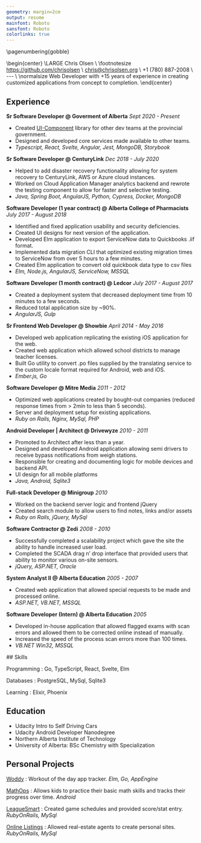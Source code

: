 ```yaml
---
geometry: margin=2cm
output: resume 
mainfont: Roboto
sansfont: Roboto 
colorlinks: true
---
```


\pagenumbering{gobble}

\begin{center}
\LARGE Chris Olsen 
\\ \footnotesize https://github.com/chrisolsen
\\ chris@chrisolsen.org
\\ +1 (780) 887-2008
\\ ---
\\ \normalsize Web Developer with +15 years of experience in creating customized applications from concept to completion. 
\end{center}

<section id="main">

## Experience

**Sr Software Developer @ Goverment of Alberta** *Sept 2020 - Present*

* Created [UI-Component](https://github.com/GovAlta/ui-components/tree/alpha) library for other dev teams at the provincial government.
* Designed and developed core services made available to other teams.
* *Typescript, React, Svelte, Angular, Jest, MongoDB, Storybook*



**Sr Software Developer @ CenturyLink** *Dec 2018 - July 2020*

* Helped to add disaster recovery functionality allowing for system recovery to CenturyLink, AWS or Azure cloud instances.
* Worked on Cloud Application Manager analytics backend and rewrote the testing component to allow for faster and selective testing.
* *Java, Spring Boot, AngularJS, Python, Cypress, Docker, MongoDB*



**Software Developer (1 year contract) @ Alberta College of Pharmacists** *July 2017 - August 2018*

* Identified and fixed application usability and security deficiencies.
* Created UI designs for next version of the application.
* Developed Elm application to export ServiceNow data to Quickbooks .iif format.
* Implemented data migration CLI that optimized existing migration times to ServiceNow from over 5 hours to a few minutes.
* Created Elm application to convert old quickbook data type to csv files
* *Elm, Node.js, AngularJS, ServiceNow, MSSQL*

<div class="pagebreak"></div>

**Software Developer (1 month contract) @ Ledcor** *July 2017 - August 2017*

* Created a deployment system that decreased deployment time from 10 minutes to a few seconds.
* Reduced total application size by ~90%.
* *AngularJS, Gulp*


**Sr Frontend Web Developer @ Showbie** *April 2014 - May 2016*

* Developed web application replicating the existing iOS application for the web.
* Created web application which allowed school districts to manage teacher licenses.
* Built Go utility to convert .po files supplied by the translating service to the custom locale format required for Android, web and iOS.
* *Ember.js, Go*



**Software Developer @ Mitre Media** *2011 - 2012*

* Optimized web applications created by bought-out companies (reduced response times from > 2min to less than 5 seconds).
* Server and deployment setup for existing applications.
* *Ruby on Rails, Nginx, MySql, PHP*


**Android Developer | Architect @ Drivewyze** *2010 - 2011*

* Promoted to Architect after less than a year.
* Designed and developed Android application allowing semi drivers to receive bypass notifications from weigh stations. 
* Responsible for creating and documenting logic for mobile devices and backend API.
* UI design for all mobile platforms
* *Java, Android, Sqlite3*



**Full-stack Developer @ Minigroup** *2010*

* Worked on the backend server logic and frontend jQuery
* Created search module to allow users to find notes, links and/or assets
* *Ruby on Rails, jQuery, MySql*



**Software Contractor @ Zedi** *2008 - 2010*

* Successfully completed a scalability project which gave the site the ability to handle increased user load.
* Completed the SCADA drag n’ drop interface that provided users that ability to monitor various on-site sensors.
* *jQuery, ASP.NET, Oracle*


<div class="pagebreak"></div>


**System Analyst II @ Alberta Education** *2005 - 2007*

* Created web application that allowed special requests to be made and processed online.
* *ASP.NET, VB.NET, MSSQL*



**Software Developer (Intern) @ Alberta Education** *2005*

* Developed in-house application that allowed flagged exams with scan errors and allowed them to be corrected online instead of manually.
* Increased the speed of the process scan errors more than 100 times.
* *VB.NET Win32, MSSQL*

</section>

<aside>
## Skills

Programming
: Go, TypeScript, React, Svelte, Elm

Databases
: PostgreSQL, MySql, Sqlite3 

Learning
: Elixir, Phoenix


## Education

* Udacity Intro to Self Driving Cars
* Udacity Android Developer Nanodegree
* Northern Alberta Institute of Technology
* University of Alberta: BSc Chemistry with Specialization


## Personal Projects

[Woddy](https://gitlab.com/chrisolsen/woddy)
: Workout of the day app tracker. *Elm, Go, AppEngine*

[MathOps](https://github.com/chrisolsen/mathops_android)
: Allows kids to practice their basic math skills and tracks their progress over time. *Android*

[LeagueSmart](https://bitbucket.org/chrisolsen/leaguesmart)
: Created game schedules and provided score/stat entry. *RubyOnRails, MySql*

[Online Listings](https://bitbucket.org/chrisolsen/onlinelistings)
: Allowed real-estate agents to create personal sites. *RubyOnRails, MySql*
</aside>
